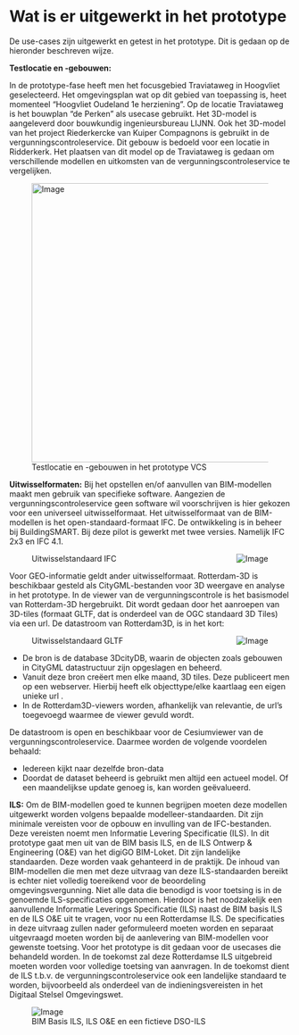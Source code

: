 # Wat is er uitgewerkt in het prototype

De use-cases zijn uitgewerkt en getest in het prototype. Dit is gedaan op de hieronder beschreven wijze.

**Testlocatie en -gebouwen:** 

In de prototype-fase heeft men het focusgebied Traviataweg in Hoogvliet geselecteerd. Het omgevingsplan wat op dit gebied van toepassing is, heet momenteel “Hoogvliet Oudeland 1e herziening”. Op de locatie Traviataweg is het bouwplan “de Perken” als usecase gebruikt. Het 3D-model is aangeleverd door bouwkundig ingenieursbureau LIJNN. Ook het 3D-model van het project Riederkercke van Kuiper Compagnons is gebruikt in de vergunningscontroleservice. Dit gebouw is bedoeld voor een locatie in Ridderkerk. Het plaatsen van dit model op de Traviataweg is gedaan om verschillende modellen en uitkomsten van de vergunningscontroleservice te vergelijken.

<figure>
<img src=".\h\media\Scope locaties.jpg"alt="Image" style="width:500px;">
<figcaption> Testlocatie en -gebouwen in het prototype VCS</caption>
</figure>

**Uitwisselformaten:** 
Bij het opstellen en/of aanvullen van BIM-modellen maakt men gebruik van specifieke software. Aangezien de vergunningscontroleservice geen software wil voorschrijven is hier gekozen voor een universeel uitwisselformaat. Het uitwisselformaat van de BIM-modellen is het open-standaard-formaat IFC. De ontwikkeling is in beheer bij BuildingSMART. Bij deze pilot is gewerkt met twee versies. Namelijk IFC 2x3 en IFC 4.1.

<figure>
<img src=".\h\media\IFC_logo.jpg"alt="Image" style="width:200x; float:right;" >
<figcaption> Uitwisselstandaard IFC </caption>
</figure>


Voor GEO-informatie geldt ander uitwisselformaat. Rotterdam-3D is beschikbaar gesteld als CityGML-bestanden voor 3D weergave en analyse in het prototype. In de viewer van de vergunningscontrole is het basismodel van Rotterdam-3D hergebruikt. Dit wordt gedaan door het aanroepen van 3D-tiles (formaat GLTF, dat is onderdeel van de OGC standaard 3D Tiles) via een url. De datastroom van Rotterdam3D, is in het kort:
<figure>
<img src=".\h\media\GLTF.jpg"alt="Image" style="width:200x; float:right;" >
<figcaption> Uitwisselstandaard GLTF </caption>
</figure>

*	De bron is de database 3DcityDB, waarin de objecten zoals gebouwen in CityGML datastructuur zijn opgeslagen en beheerd. 
*	Vanuit deze bron creëert men elke maand, 3D tiles. Deze publiceert men op een webserver. Hierbij heeft elk objecttype/elke kaartlaag een eigen unieke url .
*	In de Rotterdam3D-viewers worden, afhankelijk van relevantie, de url’s toegevoegd waarmee de viewer gevuld wordt. 

De datastroom is open en beschikbaar voor de Cesiumviewer van de vergunningscontroleservice. Daarmee worden de volgende voordelen behaald:
*	Iedereen kijkt naar dezelfde bron-data
*	Doordat de dataset beheerd is gebruikt men altijd een actueel model. Of een maandelijkse update genoeg is, kan worden geëvalueerd.




**ILS:** 
Om de BIM-modellen goed te kunnen begrijpen moeten deze modellen uitgewerkt worden volgens bepaalde modelleer-standaarden. Dit zijn minimale vereisten voor de opbouw en invulling van de IFC-bestanden. Deze vereisten noemt men Informatie Levering Specificatie (ILS). In dit prototype gaat men uit van de BIM basis ILS, en de ILS Ontwerp & Engineering (O&E) van het digiGO BIM-Loket. Dit zijn landelijke standaarden. Deze worden vaak gehanteerd in de praktijk. De inhoud van BIM-modellen die men met deze uitvraag van deze ILS-standaarden bereikt is echter niet volledig toereikend voor de beoordeling omgevingsvergunning. Niet alle data die benodigd is voor toetsing is in de genoemde ILS-specificaties opgenomen. Hierdoor is het noodzakelijk een aanvullende Informatie Leverings Specificatie (ILS) naast de BIM basis ILS en de ILS O&E uit te vragen, voor nu een Rotterdamse ILS. De specificaties in deze uitvraag zullen nader geformuleerd moeten worden en separaat uitgevraagd moeten worden bij de aanlevering van BIM-modellen voor gewenste toetsing. Voor het prototype is dit gedaan voor de usecases die behandeld worden. In de toekomst zal deze Rotterdamse ILS uitgebreid moeten worden voor volledige toetsing van aanvragen. In de toekomst dient de ILS t.b.v. de vergunningscontroleservice ook een landelijke standaard te worden, bijvoorbeeld als onderdeel van de indieningsvereisten in het Digitaal Stelsel Omgevingswet.

<figure>
<img src=".\h\media\ILS-en.jpg"alt="Image" style="width:200x;" >
<figcaption> BIM Basis ILS, ILS O&E en een fictieve DSO-ILS </caption>
</figure>

